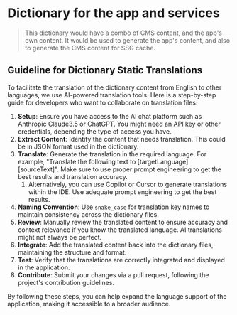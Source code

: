 # Dictionary for the app and services

> This dictionary would have a combo of CMS content, and the app's own content. It would be used to generate the app's content, and also to generate the CMS content for SSG cache.

## Guideline for Dictionary Static Translations

To facilitate the translation of the dictionary content from English to other languages, we use AI-powered translation tools. Here is a step-by-step guide for developers who want to collaborate on translation files:

1. **Setup**: Ensure you have access to the AI chat platform such as Anthropic Claude3.5 or ChatGPT. You might need an API key or other credentials, depending the type of access you have.
2. **Extract Content**: Identify the content that needs translation. This could be in JSON format used in the dictionary.
3. **Translate**: Generate the translation in the required language. For example, "Translate the following text to [targetLanguage]: [sourceText]". Make sure to use proper prompt engineering to get the best results and translation accuracy.
   1. Alternatively, you can use Copilot or Cursor to generate translations within the IDE. Use adequate prompt engineering to get the best results.
4. **Naming Convention**: Use `snake_case` for translation key names to maintain consistency across the dictionary files.
5. **Review**: Manually review the translated content to ensure accuracy and context relevance if you know the translated language. AI translations might not always be perfect.
6. **Integrate**: Add the translated content back into the dictionary files, maintaining the structure and format.
7. **Test**: Verify that the translations are correctly integrated and displayed in the application.
8. **Contribute**: Submit your changes via a pull request, following the project's contribution guidelines.

By following these steps, you can help expand the language support of the application, making it accessible to a broader audience.
